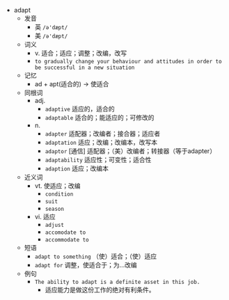 - adapt
  - 发音
    - 英 `/ə'dæpt/`
    - 美 `/ə'dæpt/`
  - 词义
    - v. 适合；适应；调整；改编，改写
    - `to gradually change your behaviour and attitudes in order to be successful in a new situation`
  - 记忆
    - ad + apt(适合的) → 使适合
  - 同根词
    - adj.
      - `adaptive` 适应的，适合的
      - `adaptable` 适合的；能适应的；可修改的
    - n.
      - `adapter` 适配器；改编者；接合器；适应者
      - `adaptation` 适应；改编；改编本，改写本
      - `adaptor` [通信] 适配器；（美）改编者；转接器（等于adapter）
      - `adaptability` 适应性；可变性；适合性
      - `adaption` 适应；改编本
  - 近义词
    - vt. 使适应；改编
      - `condition`
      - `suit`
      - `season`
    - vi. 适应
      - `adjust`
      - `accomodate to`
      - `accommodate to`
  - 短语
    - `adapt to something` （使）适合；（使）适应 
    - `adapt for` 调整，使适合于；为…改编 
  - 例句
    - `The ability to adapt is a definite asset in this job.`
      - 适应能力是做这份工作的绝对有利条件。


